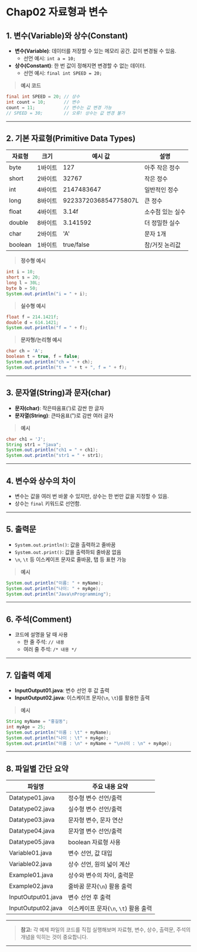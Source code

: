 # Chap02 자료형과 변수

## 1. 변수(Variable)와 상수(Constant)
- **변수(Variable)**: 데이터를 저장할 수 있는 메모리 공간. 값이 변경될 수 있음.
  - 선언 예시: `int a = 10;`
- **상수(Constant)**: 한 번 값이 정해지면 변경할 수 없는 데이터.
  - 선언 예시: `final int SPEED = 20;`

> **예시 코드**
```java
final int SPEED = 20; // 상수
int count = 10;       // 변수
count = 11;           // 변수는 값 변경 가능
// SPEED = 30;        // 오류! 상수는 값 변경 불가
```

---

## 2. 기본 자료형(Primitive Data Types)

| 자료형   | 크기    | 예시 값   | 설명                |
|----------|--------|-----------|---------------------|
| byte     | 1바이트 | 127       | 아주 작은 정수      |
| short    | 2바이트 | 32767     | 작은 정수           |
| int      | 4바이트 | 2147483647| 일반적인 정수       |
| long     | 8바이트 | 9223372036854775807L | 큰 정수 |
| float    | 4바이트 | 3.14f     | 소수점 있는 실수    |
| double   | 8바이트 | 3.141592  | 더 정밀한 실수      |
| char     | 2바이트 | 'A'       | 문자 1개            |
| boolean  | 1바이트 | true/false| 참/거짓 논리값      |

> **정수형 예시**
```java
int i = 10;
short s = 20;
long l = 30L;
byte b = 50;
System.out.println("i = " + i);
```

> **실수형 예시**
```java
float f = 214.1421f;
double d = 614.1421;
System.out.println("f = " + f);
```

> **문자형/논리형 예시**
```java
char ch = 'A';
boolean t = true, f = false;
System.out.println("ch = " + ch);
System.out.println("t = " + t + ", f = " + f);
```

---

## 3. 문자열(String)과 문자(char)
- **문자(char)**: 작은따옴표(')로 감싼 한 글자
- **문자열(String)**: 큰따옴표(")로 감싼 여러 글자

> **예시**
```java
char ch1 = 'J';
String str1 = "java";
System.out.println("ch1 = " + ch1);
System.out.println("str1 = " + str1);
```

---

## 4. 변수와 상수의 차이
- 변수는 값을 여러 번 바꿀 수 있지만, 상수는 한 번만 값을 지정할 수 있음.
- 상수는 `final` 키워드로 선언함.

---

## 5. 출력문
- `System.out.println()`: 값을 출력하고 줄바꿈
- `System.out.print()`: 값을 출력하되 줄바꿈 없음
- `\n`, `\t` 등 이스케이프 문자로 줄바꿈, 탭 등 표현 가능

> **예시**
```java
System.out.println("이름: " + myName);
System.out.println("나이: " + myAge);
System.out.println("Java\nProgramming");
```

---

## 6. 주석(Comment)
- 코드에 설명을 달 때 사용
  - 한 줄 주석: `// 내용`
  - 여러 줄 주석: `/* 내용 */`

---

## 7. 입출력 예제
- **InputOutput01.java**: 변수 선언 후 값 출력
- **InputOutput02.java**: 이스케이프 문자(`\n`, `\t`)를 활용한 출력

> **예시**
```java
String myName = "홍길동";
int myAge = 25;
System.out.println("이름 : \t" + myName);
System.out.println("나이 : \t" + myAge);
System.out.println("이름 : \n" + myName + "\n나이 : \n" + myAge);
```

---

## 8. 파일별 간단 요약

| 파일명             | 주요 내용 요약                                   |
|--------------------|-------------------------------------------------|
| Datatype01.java    | 정수형 변수 선언/출력                            |
| Datatype02.java    | 실수형 변수 선언/출력                            |
| Datatype03.java    | 문자형 변수, 문자 연산                           |
| Datatype04.java    | 문자열 변수 선언/출력                            |
| Datatype05.java    | boolean 자료형 사용                              |
| Variable01.java    | 변수 선언, 값 대입                               |
| Variable02.java    | 상수 선언, 원의 넓이 계산                         |
| Example01.java     | 상수와 변수의 차이, 출력문                        |
| Example02.java     | 줄바꿈 문자(`\n`) 활용 출력                      |
| InputOutput01.java | 변수 선언 후 출력                                |
| InputOutput02.java | 이스케이프 문자(`\n`, `\t`) 활용 출력             |

---

> **참고:** 각 예제 파일의 코드를 직접 실행해보며 자료형, 변수, 상수, 출력문, 주석의 개념을 익히는 것이 중요합니다.

---
